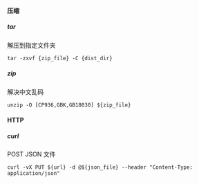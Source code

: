 #### 压缩

##### tar

解压到指定文件夹

```shell
tar -zxvf {zip_file} -C {dist_dir} 
```

##### zip

解决中文乱码

```shell
unzip -O [CP936,GBK,GB18030] ${zip_file}
```

#### HTTP

##### curl

POST JSON 文件

```shell
curl -vX PUT ${url} -d @${json_file} --header "Content-Type: application/json"
```

